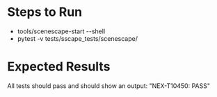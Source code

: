 # Steps to Run
- tools/scenescape-start --shell
- pytest -v tests/sscape_tests/scenescape/


# Expected Results
All tests should pass and should show an output: "NEX-T10450: PASS"
